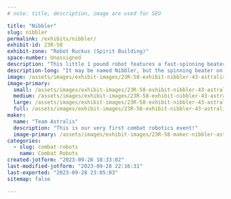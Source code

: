 ```yaml
---
# note: title, description, image are used for SEO

title: "Nibbler"
slug: nibbler
permalink: /exhibits/nibbler/
exhibit-id: 23R-58
exhibit-zone: "Robot Ruckus (Spirit Building)"
space-number: Unassigned
description: "This little 1 pound robot features a fast-spinning beater to nibble away at the competition!"
description-long: "It may be named Nibbler, but the spinning beater on the front of the robot will be taking big bites out of the competition!"
image: /assets/images/exhibit-images/23R-58-exhibit-nibbler-43-astralis-robotics-logo-8109-large.jpg
image-primary: 
  small: /assets/images/exhibit-images/23R-58-exhibit-nibbler-43-astralis-robotics-logo-8109-small.jpg
  medium: /assets/images/exhibit-images/23R-58-exhibit-nibbler-43-astralis-robotics-logo-8109-medium.jpg
  large: /assets/images/exhibit-images/23R-58-exhibit-nibbler-43-astralis-robotics-logo-8109-large.jpg
  full: /assets/images/exhibit-images/23R-58-exhibit-nibbler-43-astralis-robotics-logo-8109-full.jpg
maker: 
  name: "Team Astralis"
  description: "This is our very first combat robotics event!"
  image-primary: /assets/images/exhibit-images/23R-58-maker-nibbler-astralis-robotics-logo-medium.jpg
categories: 
  - slug: combat-robots
    name: Combat Robots
created-jotform: "2023-09-26 18:33:02"
last-modified-jotform: "2023-09-28 22:16:31"
last-exported: "2023-09-28 23:05:03"
sitemap: false

---
```

